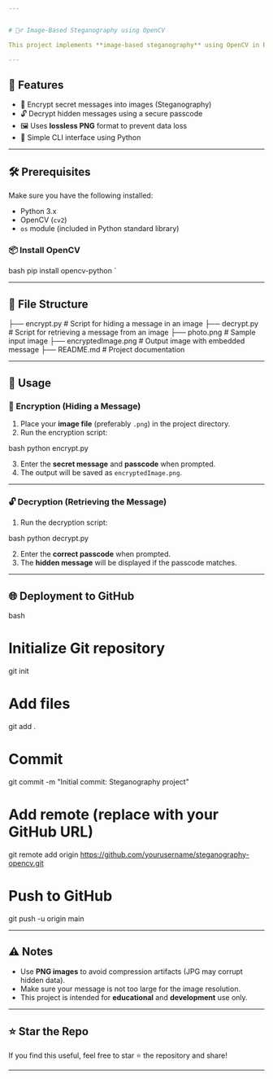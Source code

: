 ```yaml
---


# 🕵‍♂ Image-Based Steganography using OpenCV

This project implements **image-based steganography** using OpenCV in Python. It allows users to **hide secret messages inside an image** and later **retrieve them with a passcode**.

---
```


## 🔐 Features

- 🔏 Encrypt secret messages into images (Steganography)
- 🔓 Decrypt hidden messages using a secure passcode
- 🖼 Uses **lossless PNG** format to prevent data loss
- 🧩 Simple CLI interface using Python

---

## 🛠 Prerequisites

Make sure you have the following installed:

- Python 3.x
- OpenCV (`cv2`)
- `os` module (included in Python standard library)

### 📦 Install OpenCV

bash
pip install opencv-python
`

---

## 📁 File Structure


├── encrypt.py              # Script for hiding a message in an image
├── decrypt.py              # Script for retrieving a message from an image
├── photo.png               # Sample input image
├── encryptedImage.png      # Output image with embedded message
├── README.md               # Project documentation


---

## 🚀 Usage

### 🔐 Encryption (Hiding a Message)

1. Place your **image file** (preferably `.png`) in the project directory.
2. Run the encryption script:

bash
python encrypt.py


3. Enter the **secret message** and **passcode** when prompted.
4. The output will be saved as `encryptedImage.png`.

---

### 🔓 Decryption (Retrieving the Message)

1. Run the decryption script:

bash
python decrypt.py


2. Enter the **correct passcode** when prompted.
3. The **hidden message** will be displayed if the passcode matches.

---

## 🌐 Deployment to GitHub

bash
# Initialize Git repository
git init

# Add files
git add .

# Commit
git commit -m "Initial commit: Steganography project"

# Add remote (replace with your GitHub URL)
git remote add origin https://github.com/yourusername/steganography-opencv.git

# Push to GitHub
git push -u origin main


---

## ⚠ Notes

* Use **PNG images** to avoid compression artifacts (JPG may corrupt hidden data).
* Make sure your message is not too large for the image resolution.
* This project is intended for **educational** and **development** use only.


---

## ⭐ Star the Repo

If you find this useful, feel free to star ⭐ the repository and share!



---
